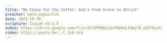 ```yaml
---
title: "No Coins for the Coffer: God's Free Grace in Christ"
preacher: mark-popovitch
date: 2022-10-30
scripture: Isaiah 55:1-5
audio: https://drive.google.com/file/d/19PKQUiCprP8O4uLIGWylN_yD5Ykyzty6/view
video: https://youtu.be/_-C_Ic0-dcA
---
```

